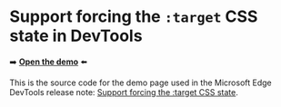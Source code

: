 # Support forcing the `:target` CSS state in DevTools

➡️ **[Open the demo](https://microsoftedge.github.io/Demos/devtools-target-pseudo/)** ⬅️

This is the source code for the demo page used in the Microsoft Edge DevTools release note: [Support forcing the :target CSS state](https://learn.microsoft.com/microsoft-edge/devtools-guide-chromium/whats-new/2021/01/devtools#support-forcing-the-target-css-state).
